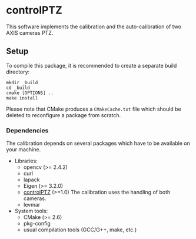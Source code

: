 controlPTZ
==========


This software implements the calibration and the auto-calibration of two AXIS cameras PTZ.


Setup
-----

To compile this package, it is recommended to create a separate build
directory:

    mkdir _build
    cd _build
    cmake [OPTIONS] ..
    make install

Please note that CMake produces a `CMakeCache.txt` file which should
be deleted to reconfigure a package from scratch.


### Dependencies

The calibration depends on several packages which
have to be available on your machine.

 - Libraries:
   - opencv (>= 2.4.2)
   - curl
   - lapack
   - Eigen (>= 3.2.0)
   - [controlPTZ][controlPTZ] (>=1.0)
     The calibration uses the handling of both cameras.
   - levmar
 - System tools:
   - CMake (>= 2.6)
   - pkg-config
   - usual compilation tools (GCC/G++, make, etc.)

[controlPTZ]: https://github.com/elie-moussy/controlPTZ.git